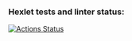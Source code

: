 ### Hexlet tests and linter status:
[![Actions Status](https://github.com/ulskHeprit/php-project-48/actions/workflows/hexlet-check.yml/badge.svg)](https://github.com/ulskHeprit/php-project-48/actions)